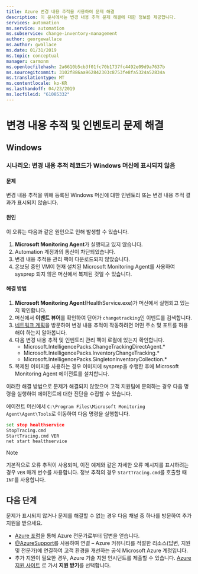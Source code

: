 ```yaml
---
title: Azure 변경 내용 추적을 사용하여 문제 해결
description: 이 문서에서는 변경 내용 추적 문제 해결에 대한 정보를 제공합니다.
services: automation
ms.service: automation
ms.subservice: change-inventory-management
author: georgewallace
ms.author: gwallace
ms.date: 01/31/2019
ms.topic: conceptual
manager: carmonm
ms.openlocfilehash: 2a6610b5cb3f01fc70b1737fc4492e09d9a7637b
ms.sourcegitcommit: 3102f886aa962842303c8753fe8fa5324a52834a
ms.translationtype: MT
ms.contentlocale: ko-KR
ms.lasthandoff: 04/23/2019
ms.locfileid: "61085332"
---
```

# <a name="troubleshoot-change-tracking-and-inventory"></a>변경 내용 추적 및 인벤토리 문제 해결

## <a name="windows"></a>Windows

### <a name="records-not-showing-windows"></a>시나리오: 변경 내용 추적 레코드가 Windows 머신에 표시되지 않음

#### <a name="issue"></a>문제

변경 내용 추적을 위해 등록된 Windows 머신에 대한 인벤토리 또는 변경 내용 추적 결과가 표시되지 않습니다.

#### <a name="cause"></a>원인

이 오류는 다음과 같은 원인으로 인해 발생할 수 있습니다.

1. **Microsoft Monitoring Agent**가 실행되고 있지 않습니다.
2. Automation 계정과의 통신이 차단되었습니다.
3. 변경 내용 추적용 관리 팩이 다운로드되지 않았습니다.
4. 온보딩 중인 VM이 현재 설치된 Microsoft Monitoring Agent를 사용하여 sysprep 되지 않은 머신에서 복제된 것일 수 있습니다.

#### <a name="resolution"></a>해결 방법

1. **Microsoft Monitoring Agent**(HealthService.exe)가 머신에서 실행되고 있는지 확인합니다.
1. 머신에서 **이벤트 뷰어**를 확인하여 단어가 `changetracking`인 이벤트를 검색합니다.
1. [네트워크 계획](../automation-hybrid-runbook-worker.md#network-planning)을 방문하여 변경 내용 추적이 작동하려면 어떤 주소 및 포트를 허용해야 하는지 알아봅니다.
1. 다음 변경 내용 추적 및 인벤토리 관리 팩이 로컬에 있는지 확인합니다.
    * Microsoft.IntelligencePacks.ChangeTrackingDirectAgent.*
    * Microsoft.IntelligencePacks.InventoryChangeTracking.*
    * Microsoft.IntelligencePacks.SingletonInventoryCollection.*
1. 복제된 이미지를 사용하는 경우 이미지에 sysprep을 수행한 후에 Microsoft Monitoring Agent 에이전트를 설치합니다.

이러한 해결 방법으로 문제가 해결되지 않았으며 고객 지원팀에 문의하는 경우 다음 명령을 실행하여 에이전트에 대한 진단을 수집할 수 있습니다.

에이전트 머신에서 `C:\Program Files\Microsoft Monitoring Agent\Agent\Tools`로 이동하여 다음 명령을 실행합니다.

```cmd
set stop healthservice
StopTracing.cmd
StartTracing.cmd VER
net start healthservice
```

> [!NOTE]
> 기본적으로 오류 추적이 사용되며, 이전 예제와 같은 자세한 오류 메시지를 표시하려는 경우 `VER` 매개 변수를 사용합니다. 정보 추적의 경우 `StartTracing.cmd`를 호출할 때 `INF`를 사용합니다.

## <a name="next-steps"></a>다음 단계

문제가 표시되지 않거나 문제를 해결할 수 없는 경우 다음 채널 중 하나를 방문하여 추가 지원을 받으세요.

* [Azure 포럼](https://azure.microsoft.com/support/forums/)을 통해 Azure 전문가로부터 답변을 얻습니다.
* [@AzureSupport](https://twitter.com/azuresupport)를 사용하여 연결 – Azure 커뮤니티를 적절한 리소스(답변, 지원 및 전문가)에 연결하여 고객 환경을 개선하는 공식 Microsoft Azure 계정입니다.
* 추가 지원이 필요한 경우, Azure 기술 지원 인시던트를 제출할 수 있습니다. [Azure 지원 사이트](https://azure.microsoft.com/support/options/) 로 가서 **지원 받기**를 선택합니다.
